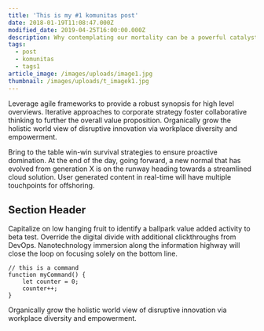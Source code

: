 ```yaml
---
title: 'This is my #1 komunitas post'
date: 2018-01-19T11:08:47.000Z
modified_date: 2019-04-25T16:00:00.000Z
description: Why contemplating our mortality can be a powerful catalyst for change
tags:
  - post
  - komunitas
  - tags1
article_image: /images/uploads/image1.jpg
thumbnail: /images/uploads/t_imagek1.jpg
---
```

Leverage agile frameworks to provide a robust synopsis for high level overviews. Iterative approaches to corporate strategy foster collaborative thinking to further the overall value proposition. Organically grow the holistic world view of disruptive innovation via workplace diversity and empowerment.

Bring to the table win-win survival strategies to ensure proactive domination. At the end of the day, going forward, a new normal that has evolved from generation X is on the runway heading towards a streamlined cloud solution. User generated content in real-time will have multiple touchpoints for offshoring.

## Section Header

Capitalize on low hanging fruit to identify a ballpark value added activity to beta test. Override the digital divide with additional clickthroughs from DevOps. Nanotechnology immersion along the information highway will close the loop on focusing solely on the bottom line.

``` text/2-3
// this is a command
function myCommand() {
	let counter = 0;
	counter++;
}
```
Organically grow the holistic world view of disruptive innovation via workplace diversity and empowerment.
